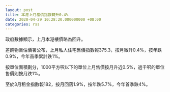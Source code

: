 ```yaml
---
layout: post
title: 本港上月樓價指數轉升0.4%
date: 2020-04-29 10:28:20.000000000 +08:00
categories: rss
---
```


政府數據顯示，上月本港樓價略為回升。

差餉物業估價署公布，上月私人住宅售價指數報375.3，按月微升0.4%，按年跌0.9%，今年首季累計跌1%。

按單位面積劃分，1000平方呎以下的單位上月售價按月升近0.5%，過千呎的單位售價則按月跌1%。

至於3月租金指數報182，按月回落1.9%，按年跌5.7%，今年首季跌4%。
